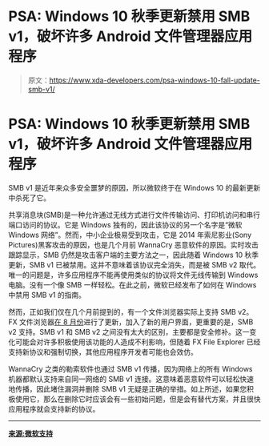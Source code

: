 # PSA: Windows 10 秋季更新禁用 SMB v1，破坏许多 Android 文件管理器应用程序

> 原文：<https://www.xda-developers.com/psa-windows-10-fall-update-smb-v1/>

# PSA: Windows 10 秋季更新禁用 SMB v1，破坏许多 Android 文件管理器应用程序

SMB v1 是近年来众多安全噩梦的原因，所以微软终于在 Windows 10 的最新更新中杀死了它。

共享消息块(SMB)是一种允许通过无线方式进行文件传输访问、打印机访问和串行端口访问的协议。它是 Windows 独有的，因此该协议的另一个名字是“微软 Windows 网络”。然而，中小企业极易受到攻击，它是 2014 年索尼影业(Sony Pictures)黑客攻击的原因，也是几个月前 WannaCry 恶意软件的原因。实时攻击跟踪显示，SMB 仍然是攻击客户端的主要方法之一，因此随着 Windows 10 秋季更新，SMB v1 已被禁用。这并不意味着该协议完全消失，而是被 SMB v2 取代。唯一的问题是，许多应用程序不能再使用类似的协议将文件无线传输到 Windows 电脑。没有一个像 SMB 一样轻松。在此之前，微软已经发布了如何在 Windows 中禁用 SMB v1 的指南。

然而，正如我们仅在几个月前提到的，有一个文件浏览器实际上支持 SMB v2。FX 文件浏览器[在 8 月份](https://www.xda-developers.com/fx-file-explorer-6-0/)进行了更新，加入了新的用户界面，更重要的是，SMB v2 支持。SMB v1 和 SMB v2 之间没有太大的区别，主要都是安全修补。这一变化可能会对许多积极使用该功能的人造成不利影响，但随着 FX File Explorer 已经支持新协议和强制切换，其他应用程序开发者可能也会效仿。

WannaCry 之类的勒索软件也通过 SMB v1 传播，因为网络上的所有 Windows 机器都默认支持来自同一网络的 SMB v1 连接。这意味着恶意软件可以轻松快速地传播，因此堵住漏洞并删除 SMB v1 无疑是正确的举措。如上所述，如果您积极使用它，那么在删除它时应该会有一些初始问题，但是会有替代方案，并且很快应用程序就会支持新的协议。

* * *

[**来源:微软支持**](https://support.microsoft.com/en-us/help/4034314/smbv1-is-not-installed-windows-10-and-windows-server-version-1709)